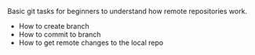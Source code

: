 Basic git tasks for beginners to understand how remote repositories work.

- How to create branch
- How to commit to branch 
- How to get remote changes to the local repo
